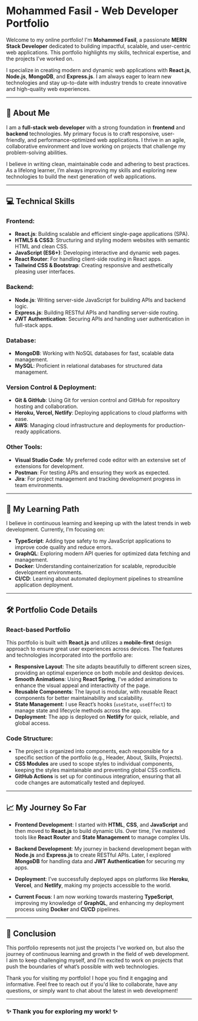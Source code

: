 # Mohammed Fasil - Web Developer Portfolio

Welcome to my online portfolio! I'm **Mohammed Fasil**, a passionate **MERN Stack Developer** dedicated to building impactful, scalable, and user-centric web applications. This portfolio highlights my skills, technical expertise, and the projects I’ve worked on. 

I specialize in creating modern and dynamic web applications with **React.js**, **Node.js**, **MongoDB**, and **Express.js**. I am always eager to learn new technologies and stay up-to-date with industry trends to create innovative and high-quality web experiences.

---

## 🚀 About Me

I am a **full-stack web developer** with a strong foundation in **frontend** and **backend** technologies. My primary focus is to craft responsive, user-friendly, and performance-optimized web applications. I thrive in an agile, collaborative environment and love working on projects that challenge my problem-solving abilities.

I believe in writing clean, maintainable code and adhering to best practices. As a lifelong learner, I’m always improving my skills and exploring new technologies to build the next generation of web applications.

---

## 💻 Technical Skills

### **Frontend:**
- **React.js**: Building scalable and efficient single-page applications (SPA).
- **HTML5 & CSS3**: Structuring and styling modern websites with semantic HTML and clean CSS.
- **JavaScript (ES6+)**: Developing interactive and dynamic web pages.
- **React Router**: For handling client-side routing in React apps.
- **Tailwind CSS & Bootstrap**: Creating responsive and aesthetically pleasing user interfaces.

### **Backend:**
- **Node.js**: Writing server-side JavaScript for building APIs and backend logic.
- **Express.js**: Building RESTful APIs and handling server-side routing.
- **JWT Authentication**: Securing APIs and handling user authentication in full-stack apps.

### **Database:**
- **MongoDB**: Working with NoSQL databases for fast, scalable data management.
- **MySQL**: Proficient in relational databases for structured data management.

### **Version Control & Deployment:**
- **Git & GitHub**: Using Git for version control and GitHub for repository hosting and collaboration.
- **Heroku, Vercel, Netlify**: Deploying applications to cloud platforms with ease.
- **AWS**: Managing cloud infrastructure and deployments for production-ready applications.

### **Other Tools:**
- **Visual Studio Code**: My preferred code editor with an extensive set of extensions for development.
- **Postman**: For testing APIs and ensuring they work as expected.
- **Jira**: For project management and tracking development progress in team environments.

---

## 🌱 My Learning Path

I believe in continuous learning and keeping up with the latest trends in web development. Currently, I’m focusing on:

- **TypeScript**: Adding type safety to my JavaScript applications to improve code quality and reduce errors.
- **GraphQL**: Exploring modern API queries for optimized data fetching and management.
- **Docker**: Understanding containerization for scalable, reproducible development environments.
- **CI/CD**: Learning about automated deployment pipelines to streamline application deployment.

---

## 🛠️ Portfolio Code Details

### **React-based Portfolio**

This portfolio is built with **React.js** and utilizes a **mobile-first** design approach to ensure great user experiences across devices. The features and technologies incorporated into the portfolio are:

- **Responsive Layout**: The site adapts beautifully to different screen sizes, providing an optimal experience on both mobile and desktop devices.
- **Smooth Animations**: Using **React Spring**, I’ve added animations to enhance the visual appeal and interactivity of the page.
- **Reusable Components**: The layout is modular, with reusable React components for better maintainability and scalability.
- **State Management**: I use React’s hooks (`useState`, `useEffect`) to manage state and lifecycle methods across the app.
- **Deployment**: The app is deployed on **Netlify** for quick, reliable, and global access.

### **Code Structure:**
- The project is organized into components, each responsible for a specific section of the portfolio (e.g., Header, About, Skills, Projects).
- **CSS Modules** are used to scope styles to individual components, keeping the styles maintainable and preventing global CSS conflicts.
- **GitHub Actions** is set up for continuous integration, ensuring that all code changes are automatically tested and deployed.

---

## 📈 My Journey So Far

- **Frontend Development**: I started with **HTML**, **CSS**, and **JavaScript** and then moved to **React.js** to build dynamic UIs. Over time, I’ve mastered tools like **React Router** and **State Management** to manage complex UIs.
  
- **Backend Development**: My journey in backend development began with **Node.js** and **Express.js** to create RESTful APIs. Later, I explored **MongoDB** for handling data and **JWT Authentication** for securing my apps.

- **Deployment**: I’ve successfully deployed apps on platforms like **Heroku**, **Vercel**, and **Netlify**, making my projects accessible to the world.

- **Current Focus**: I am now working towards mastering **TypeScript**, improving my knowledge of **GraphQL**, and enhancing my deployment process using **Docker** and **CI/CD** pipelines.

---

## 💬 Conclusion

This portfolio represents not just the projects I've worked on, but also the journey of continuous learning and growth in the field of web development. I aim to keep challenging myself, and I’m excited to work on projects that push the boundaries of what’s possible with web technologies.

Thank you for visiting my portfolio! I hope you find it engaging and informative. Feel free to reach out if you'd like to collaborate, have any questions, or simply want to chat about the latest in web development!

---

### ✨ Thank you for exploring my work! ✨
